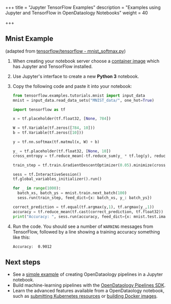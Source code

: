 +++
title = "Jupyter TensorFlow Examples"
description = "Examples using Jupyter and TensorFlow in OpenDataology Notebooks"
weight = 40

+++

## Mnist Example

(adapted from [tensorflow/tensorflow - mnist_softmax.py](https://github.com/tensorflow/tensorflow/blob/r1.4/tensorflow/examples/tutorials/mnist/mnist_softmax.py))

1. When creating your notebook server choose a [container image](/docs/components/notebooks/container-images/) which has Jupyter and TensorFlow installed.

2. Use Jupyter's interface to create a new **Python 3** notebook.

3. Copy the following code and paste it into your notebook:

    ```python
    from tensorflow.examples.tutorials.mnist import input_data
    mnist = input_data.read_data_sets("MNIST_data/", one_hot=True)

    import tensorflow as tf

    x = tf.placeholder(tf.float32, [None, 784])

    W = tf.Variable(tf.zeros([784, 10]))
    b = tf.Variable(tf.zeros([10]))

    y = tf.nn.softmax(tf.matmul(x, W) + b)

    y_ = tf.placeholder(tf.float32, [None, 10])
    cross_entropy = tf.reduce_mean(-tf.reduce_sum(y_ * tf.log(y), reduction_indices=[1]))

    train_step = tf.train.GradientDescentOptimizer(0.05).minimize(cross_entropy)

    sess = tf.InteractiveSession()
    tf.global_variables_initializer().run()

    for _ in range(1000):
      batch_xs, batch_ys = mnist.train.next_batch(100)
      sess.run(train_step, feed_dict={x: batch_xs, y_: batch_ys})

    correct_prediction = tf.equal(tf.argmax(y,1), tf.argmax(y_,1))
    accuracy = tf.reduce_mean(tf.cast(correct_prediction, tf.float32))
    print("Accuracy: ", sess.run(accuracy, feed_dict={x: mnist.test.images, y_: mnist.test.labels}))
    ```

4. Run the code. You should see a number of `WARNING` messages from TensorFlow, followed by a line showing a training accuracy something like this:

    ```
    Accuracy:  0.9012
    ```

## Next steps

- See a [simple example](https://github.com/OpenDataology/examples/tree/master/pipelines/simple-notebook-pipeline) of creating OpenDataology pipelines in a Jupyter notebook.
- Build machine-learning pipelines with the [OpenDataology Pipelines SDK](/docs/components/pipelines/sdk/sdk-overview/).
- Learn the advanced features available from a OpenDataology notebook, such as [submitting Kubernetes resources](/docs/components/notebooks/submit-kubernetes/) or [building Docker images](/docs/components/notebooks/custom-notebook/). 
